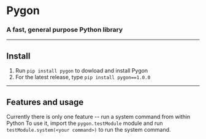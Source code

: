 
# Pygon
### A fast, general purpose Python library
---

## Install
1. Run ```pip install pygon``` to dowload and install Pygon
2. For the latest release, type ```pip install pygon==1.0.0```

---

## Features and usage
Currently there is only one feature -- run a system command from within Python
To use it, import the ```pygon.testModule``` module and run ```testModule.system(<your command>)``` to run the system command.
